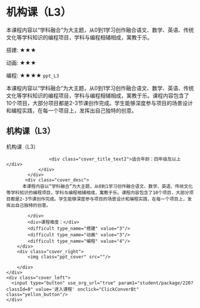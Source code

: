 # 机构课（L3）
<desc>本课程内容以“学科融合”为大主题，从0到1学习创作融合语文、数学、英语、传统文化等学科知识的编程项目，学科与编程相辅相成，寓教于乐。<br/>

搭建: ★★★<br/>

动画: ★★★<br/>

编程: ★★★★
</desc>
<code>ppt_L3</code>

本课程内容以“学科融合”为大主题，从0到1学习创作融合语文、数学、英语、传统文化等学科知识的编程项目，学科与编程相辅相成，寓教于乐。课程内容包含了10个项目，大部分项目都是2-3节课创作完成。学生能够深度参与项目的场景设计和编程实践，在每一个项目上，发挥出自己独特的创意。

## 机构课（L3）
<div class="ppt_cover_div">
        <div class="cover_left">
            <div class="cover_title">
                <div class="cover_title_left"></div>
                <div class="cover_title_right">
                    <div class="cover_title_text">机构课（L3）</div>
                  
                    <div class="cover_title_text2">适合年龄：四年级及以上</div>
                </div>
            </div>
           <div class="cover_desc">
          本课程内容以“学科融合”为大主题，从0到1学习创作融合语文、数学、英语、传统文化等学科知识的编程项目，学科与编程相辅相成，寓教于乐。课程内容包含了10个项目，大部分项目都是2-3节课创作完成。学生能够深度参与项目的场景设计和编程实践，在每一个项目上，发挥出自己独特的创意。

            </div>
            <div>课程难度：</div>
            <difficult type_name="搭建" value="3"/>
            <difficult type_name="动画" value="3"/>
            <difficult type_name="编程" value="4"/> 
        </div>
        <div class="cover_right">
            <img class="ppt_cover" src=""/> 
            
        </div>
    </div>
    <div class="cover_left">
      <input type="button" use_org_url="true" param1="student/package/220?classId=0" value='进入课程' onclick="ClickConverBt" class="yellon_button"/>
    </div>
<notes display="teacher">
  

  
</notes>